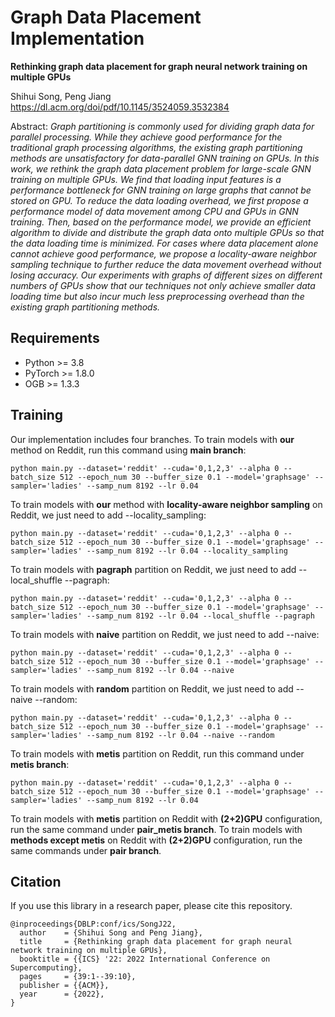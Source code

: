 # Graph Data Placement Implementation
**Rethinking graph data placement for graph neural network training on multiple GPUs**

Shihui Song, Peng Jiang
https://dl.acm.org/doi/pdf/10.1145/3524059.3532384

Abstract: *Graph partitioning is commonly used for dividing graph data for parallel processing. While they achieve good performance for the traditional graph processing algorithms, the existing graph partitioning methods are unsatisfactory for data-parallel GNN training on GPUs. In this work, we rethink the graph data placement problem for large-scale GNN training on multiple GPUs. We find that loading input features is a performance bottleneck for GNN training on large graphs that cannot be stored on GPU. To reduce the data loading overhead, we first propose a performance model of data movement among CPU and GPUs in GNN training. Then, based on the performance model, we provide an efficient algorithm to divide and distribute the graph data onto multiple GPUs so that the data loading time is minimized. For cases where data placement alone cannot achieve good performance, we propose a locality-aware neighbor sampling technique to further reduce the data movement overhead without losing accuracy. Our experiments with graphs of different sizes on different numbers of GPUs show that our techniques not only achieve smaller data loading time but also incur much less preprocessing overhead than the existing graph partitioning methods.*
## Requirements
* Python >= 3.8
* PyTorch >= 1.8.0
* OGB >= 1.3.3

## Training
Our implementation includes four branches.
To train models with **our** method on Reddit, run this command using **main branch**:
```
python main.py --dataset='reddit' --cuda='0,1,2,3' --alpha 0 --batch_size 512 --epoch_num 30 --buffer_size 0.1 --model='graphsage' --sampler='ladies' --samp_num 8192 --lr 0.04
```
To train models with **our** method with **locality-aware neighbor sampling** on Reddit, we just need to add --locality_sampling:
```
python main.py --dataset='reddit' --cuda='0,1,2,3' --alpha 0 --batch_size 512 --epoch_num 30 --buffer_size 0.1 --model='graphsage' --sampler='ladies' --samp_num 8192 --lr 0.04 --locality_sampling
```
To train models with **pagraph** partition on Reddit, we just need to add --local_shuffle --pagraph:
```
python main.py --dataset='reddit' --cuda='0,1,2,3' --alpha 0 --batch_size 512 --epoch_num 30 --buffer_size 0.1 --model='graphsage' --sampler='ladies' --samp_num 8192 --lr 0.04 --local_shuffle --pagraph
```
To train models with **naive** partition on Reddit, we just need to add --naive:
```
python main.py --dataset='reddit' --cuda='0,1,2,3' --alpha 0 --batch_size 512 --epoch_num 30 --buffer_size 0.1 --model='graphsage' --sampler='ladies' --samp_num 8192 --lr 0.04 --naive
```
To train models with **random** partition on Reddit, we just need to add --naive --random:
```
python main.py --dataset='reddit' --cuda='0,1,2,3' --alpha 0 --batch_size 512 --epoch_num 30 --buffer_size 0.1 --model='graphsage' --sampler='ladies' --samp_num 8192 --lr 0.04 --naive --random
```
To train models with **metis** partition on Reddit, run this command under **metis branch**:
```
python main.py --dataset='reddit' --cuda='0,1,2,3' --alpha 0 --batch_size 512 --epoch_num 30 --buffer_size 0.1 --model='graphsage' --sampler='ladies' --samp_num 8192 --lr 0.04
```
To train models with **metis** partition on Reddit with **(2+2)GPU** configuration, run the same command under **pair_metis branch**.
To train models with **methods except metis** on Reddit with **(2+2)GPU** configuration, run the same commands under **pair branch**.

## Citation
If you use this library in a research paper, please cite this repository.
```
@inproceedings{DBLP:conf/ics/SongJ22,
  author    = {Shihui Song and Peng Jiang},
  title     = {Rethinking graph data placement for graph neural network training on multiple GPUs},
  booktitle = {{ICS} '22: 2022 International Conference on Supercomputing},
  pages     = {39:1--39:10},
  publisher = {{ACM}},
  year      = {2022},
}
```
